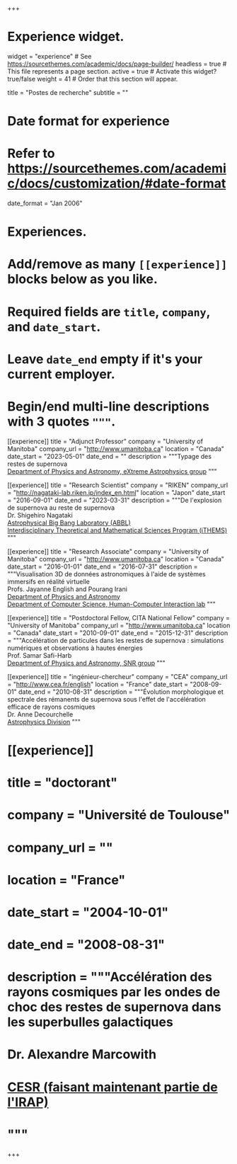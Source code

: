 +++
# Experience widget.
widget = "experience"  # See https://sourcethemes.com/academic/docs/page-builder/
headless = true  # This file represents a page section.
active = true  # Activate this widget? true/false
weight = 41  # Order that this section will appear.

title = "Postes de recherche"
subtitle = ""

# Date format for experience
#   Refer to https://sourcethemes.com/academic/docs/customization/#date-format
date_format = "Jan 2006"

# Experiences.
#   Add/remove as many `[[experience]]` blocks below as you like.
#   Required fields are `title`, `company`, and `date_start`.
#   Leave `date_end` empty if it's your current employer.
#   Begin/end multi-line descriptions with 3 quotes `"""`.

 [[experience]]
    title = "Adjunct Professor"
    company = "University of Manitoba"
    company_url = "http://www.umanitoba.ca"
    location = "Canada"
    date_start = "2023-05-01"
    date_end = ""
    description = """Typage des restes de supernova<br>
    [Department of Physics and Astronomy, eXtreme Astrophysics group](https://www.samarsafi-harb.com/meet-the-snr-team)
    """

[[experience]]
  title = "Research Scientist"
  company = "RIKEN"
  company_url = "http://nagataki-lab.riken.jp/index_en.html"
  location = "Japon"
  date_start = "2016-09-01"
  date_end = "2023-03-31"
  description = """De l'explosion de supernova au reste de supernova<br>
  Dr. Shigehiro Nagataki<br>
  [Astrophysical Big Bang Laboratory (ABBL)](http://nagataki-lab.riken.jp/index_en.html)<br>
  [Interdisciplinary Theoretical and Mathematical Sciences Program (iTHEMS)](https://ithems.riken.jp/en)
  """

  [[experience]]
    title = "Research Associate"
    company = "University of Manitoba"
    company_url = "http://www.umanitoba.ca"
    location = "Canada"
    date_start = "2016-01-01"
    date_end = "2016-07-31"
    description = """Visualisation 3D de données astronomiques à l'aide de systèmes immersifs en réalité virtuelle<br>
    Profs. Jayanne English and Pourang Irani<br>
    [Department of Physics and Astronomy](https://www.sci.umanitoba.ca/physics-astronomy/)<br>
    [Department of Computer Science, Human-Computer Interaction lab](http://hci.cs.umanitoba.ca)
    """

  [[experience]]
    title = "Postdoctoral Fellow,  CITA National Fellow"
    company = "University of Manitoba"
    company_url = "http://www.umanitoba.ca"
    location = "Canada"
    date_start = "2010-09-01"
    date_end = "2015-12-31"
    description = """Accélération de particules dans les restes de supernova : simulations numériques et observations à hautes énergies<br>
    Prof. Samar Safi-Harb<br>
    [Department of Physics and Astronomy, SNR group](http://www2.physics.umanitoba.ca/u/samar/research/research.html)
    """

  [[experience]]
    title = "ingénieur-chercheur"
    company = "CEA"
    company_url = "http://www.cea.fr/english"
    location = "France"
    date_start = "2008-09-01"
    date_end = "2010-08-31"
    description = """Évolution morphologique et spectrale des rémanents de supernova sous l'effet de l'accélération efficace de rayons cosmiques<br>
    Dr. Anne Decourchelle<br>
    [Astrophysics Division](http://irfu.cea.fr/dap/en/index.php)
    """

#  [[experience]]
#    title = "doctorant"
#    company = "Université de Toulouse"
#    company_url = ""
#    location = "France"
#    date_start = "2004-10-01"
#    date_end = "2008-08-31"
#    description = """Accélération des rayons cosmiques par les ondes de choc des restes de supernova dans les superbulles galactiques<br>
#    Dr. Alexandre Marcowith<br>
#    [CESR (faisant maintenant partie de l'IRAP)](https://www.irap.omp.eu)
#    """
+++
